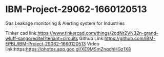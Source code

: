 # IBM-Project-29062-1660120513
Gas Leakage monitoring &amp; Alerting system for Industries
 
   Tinker cad link:https://www.tinkercad.com/things/2odNr2VN32n-grand-wluff-sango/editel?tenant=circuits 
            Github Link:https://github.com/IBM-EPBL/IBM-Project-29062-1660120513
             Video link:https:https://photos.app.goo.gl/XE9MSmZnqdhHGz1X8
